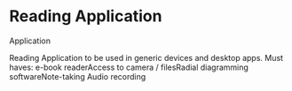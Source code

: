 # Reading Application
Application

Reading Application to be used in generic devices and desktop apps. Must haves: e-book readerAccess to camera / filesRadial diagramming softwareNote-taking Audio recording
